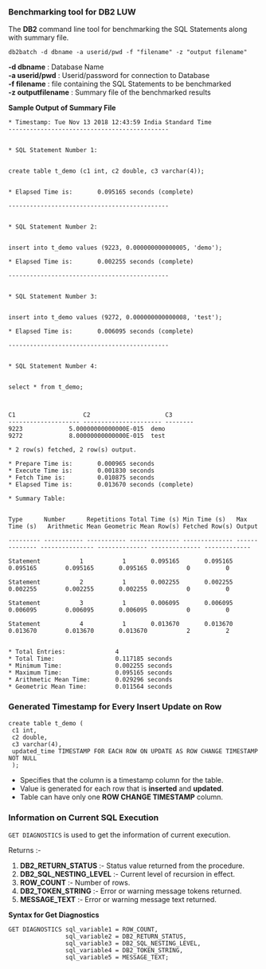 ### Benchmarking tool for DB2 LUW

The **DB2** command line tool for benchmarking the SQL Statements along with summary file.

    db2batch -d dbname -a userid/pwd -f "filename" -z "output filename"

**-d dbname** : Database Name  
**-a userid/pwd** : Userid/password for connection to Database  
**-f filename** : file containing the SQL Statements to be benchmarked  
**-z outputfilename** : Summary file of the benchmarked results


**Sample Output of Summary File**


    * Timestamp: Tue Nov 13 2018 12:43:59 India Standard Time
    ---------------------------------------------
    
    
    * SQL Statement Number 1:
    
    
    create table t_demo (c1 int, c2 double, c3 varchar(4));
    
    
    * Elapsed Time is:       0.095165 seconds (complete)
    
    ---------------------------------------------
    
    
    * SQL Statement Number 2:
    
    
    insert into t_demo values (9223, 0.000000000000005, 'demo');
    
    * Elapsed Time is:       0.002255 seconds (complete)
    
    ---------------------------------------------
    
    
    * SQL Statement Number 3:
    
    
    insert into t_demo values (9272, 0.000000000000008, 'test');
    
    * Elapsed Time is:       0.006095 seconds (complete)
    
    ---------------------------------------------
    
    
    * SQL Statement Number 4:
    
    
    select * from t_demo;
    
    
    
    C1                   C2                     C3      
    -------------------- ---------------------- --------
    9223 		     5.00000000000000E-015  demo    
    9272 		     8.00000000000000E-015  test
    
    * 2 row(s) fetched, 2 row(s) output.
    
    * Prepare Time is:       0.000965 seconds
    * Execute Time is:       0.001830 seconds
    * Fetch Time is:         0.010875 seconds
    * Elapsed Time is:       0.013670 seconds (complete)
    
    * Summary Table:
    
    
    Type      Number      Repetitions Total Time (s) Min Time (s)   Max Time (s)   Arithmetic Mean Geometric Mean Row(s) Fetched Row(s) Output
    
    --------- ----------- ----------- -------------- -------------- -------------- --------------- -------------- -------------- -------------
    
    Statement           1           1       0.095165       0.095165       0.095165        0.095165       0.095165           0          0
    
    Statement           2           1       0.002255       0.002255       0.002255        0.002255       0.002255           0          0
    
    Statement           3           1       0.006095       0.006095       0.006095        0.006095       0.006095           0          0
    
    Statement           4           1       0.013670       0.013670       0.013670        0.013670       0.013670           2          2
    
    
    * Total Entries:              4
    * Total Time:                 0.117185 seconds
    * Minimum Time:               0.002255 seconds
    * Maximum Time:               0.095165 seconds
    * Arithmetic Mean Time:       0.029296 seconds
    * Geometric Mean Time:        0.011564 seconds


### Generated Timestamp for Every Insert Update on Row

    create table t_demo (
     c1 int, 
     c2 double, 
     c3 varchar(4),
     updated_time TIMESTAMP FOR EACH ROW ON UPDATE AS ROW CHANGE TIMESTAMP NOT NULL
     );

* Specifies that the column is a timestamp column for the table.  
* Value is generated for each row that is **inserted** and **updated**.
* Table can have only one  **ROW CHANGE TIMESTAMP** column.


### Information on Current SQL Execution 

```GET DIAGNOSTICS``` is used to get the information of current execution.

Returns :-

1. **DB2_RETURN_STATUS** :- Status value returned from the procedure.
2. **DB2_SQL_NESTING_LEVEL** :- Current level of recursion in effect.
3. **ROW_COUNT** :- Number of rows.
4. **DB2_TOKEN_STRING** :- Error or warning message tokens returned. 
5. **MESSAGE_TEXT** :- Error or warning message text returned.

**Syntax for Get Diagnostics**  

```
GET DIAGNOSTICS sql_variable1 = ROW_COUNT,
                sql_variable2 = DB2_RETURN_STATUS,
                sql_variable3 = DB2_SQL_NESTING_LEVEL,
                sql_variable4 = DB2_TOKEN_STRING,
                sql_variable5 = MESSAGE_TEXT;
```
